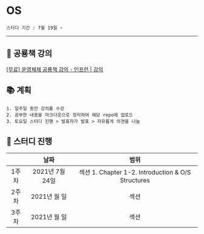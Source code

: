 # OS

```
스터디 기간 : 7월 19일 ~
```
---
## 🐢 공룡책 강의


[[무료] 운영체제 공룡책 강의 - 인프런 | 강의](https://www.inflearn.com/course/%EC%9A%B4%EC%98%81%EC%B2%B4%EC%A0%9C-%EA%B3%B5%EB%A3%A1%EC%B1%85-%EC%A0%84%EA%B3%B5%EA%B0%95%EC%9D%98#curriculum)



## 📚 계획

```
1. 일주일 동안 강의를 수강
2. 공부한 내용을 마크다운으로 정리하여 해당 repo에 업로드
3. 토요일 스터디 진행 > 발표자가 발표 > 자유롭게 의견을 나눔
```

## 🏫 스터디 진행
|  | 날짜 | 범위 |  
|:---:|:---:|:---:|
| 1주차 | 2021년 7월 24일 | 섹션 1. Chapter 1-2. Introduction & O/S Structures | 
| 2주차 | 2021년 월 일 | 섹션  | 
| 3주차 | 2021년 월 일 | 섹션  | 
